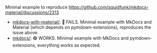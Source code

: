 Minimal example to reproduce https://github.com/squidfunk/mkdocs-material/discussions/2313


* [mkdocs-with-material/](mkdocs-with-material/): 🔴 FAILS. Minimal example with MkDocs and Material (which depends on pymdown-extensions), reproduces the issue above.
* [mkdocs/](mkdocs/): 🟢 WORKS. Minimal example with MkDocs and pymdown-extensions, everything works as expected.

